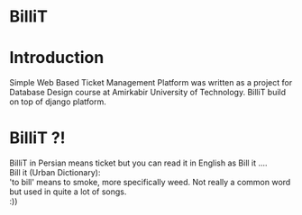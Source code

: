 # BilliT
# Introduction
Simple Web Based Ticket Management Platform was written as a project for Database Design course at
Amirkabir University of Technology. BilliT build on top of django platform.
# BilliT ?!
BilliT in Persian means ticket but you can read it in English as Bill it ....  
Bill it (Urban Dictionary):  
'to bill' means to smoke, more specifically weed. Not really a common word but used in quite a lot of songs.  
:))
